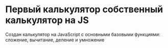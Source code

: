 # Первый калькулятор собственный калькулятор на JS
Создан калькулятор на JavaScript с основными базовыми функциями: сложение, вычитание, деление и умножение
